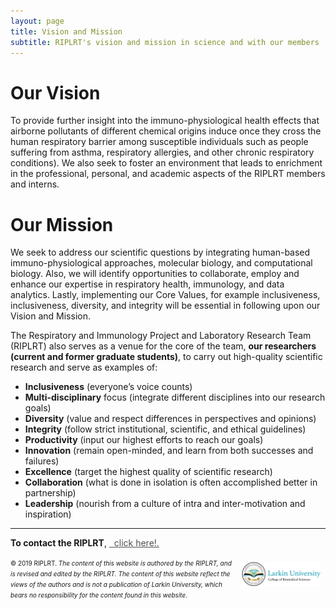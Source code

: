 ```yaml
---
layout: page
title: Vision and Mission
subtitle: RIPLRT's vision and mission in science and with our members
---
```


# Our Vision
To provide further insight into the immuno-physiological health effects that airborne pollutants of different chemical origins induce once they cross the human respiratory barrier among susceptible individuals such as people suffering from asthma, respiratory allergies, and other chronic respiratory conditions). We also seek to foster an environment that leads to enrichment in the professional, personal, and academic aspects of the RIPLRT members and interns. 

# Our Mission
We seek to address our scientific questions by integrating human-based immuno-physiological approaches, molecular biology, and computational biology. Also, we will identify opportunities to collaborate, employ and enhance our expertise in respiratory health, immunology, and data analytics.  Lastly, implementing our Core Values, for example inclusiveness, inclusiveness, diversity, and integrity will be essential in following upon our Vision and Mission.
 
The Respiratory and Immunology Project and Laboratory Research Team (RIPLRT) also serves as a venue for the core of the team, <strong>our researchers (current and former graduate students)</strong>, to carry out high-quality scientific research and serve as examples of:


- **Inclusiveness** (everyone’s voice counts)
- **Multi-disciplinary** focus (integrate different disciplines into our research goals)
- **Diversity** (value and respect differences in perspectives and opinions)
- **Integrity** (follow strict institutional, scientific, and ethical guidelines)
- **Productivity** (input our highest efforts to reach our goals)
- **Innovation** (remain open-minded, and learn from both successes and failures)
- **Excellence** (target the highest quality of scientific research)
- **Collaboration** (what is done in isolation is often accomplished better in partnership)
- **Leadership** (nourish from a culture of intra and inter-motivation and inspiration)

---
**To contact the RIPLRT**, 
<a href="mailto:contactus@riplrt.com" target="_blank" style="color:#515151;"><i class="fa fa-envelope" style="font-size:1em"></i> &nbsp; click here!.<br></a>

<a href="http://ularkin.org/college-of-biomedical-sciences/">
  <img src="/img/LU-Biomed-Logo-Horizontal-1.png" alt="College of Biomedical Sciences at Larkin University" align="right" style="width: 25%; height: 25%; margin:8px"/>
</a>

<font size="1">&#169; 2019 RIPLRT. <i>The content of this website is authored by the RIPLRT, and is revised and edited by the RIPLRT. The content of this website reflect the views of the authors and is not a publication of Larkin University, which bears no responsibility for the content found in this website</i>.</font>